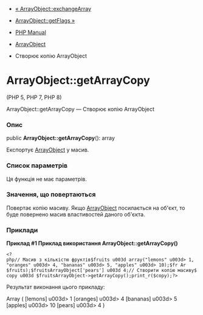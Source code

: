 - [« ArrayObject::exchangeArray](arrayobject.exchangearray.md)
- [ArrayObject::getFlags »](arrayobject.getflags.md)

- [PHP Manual](index.md)
- [ArrayObject](class.arrayobject.md)
- Створює копію ArrayObject

# ArrayObject::getArrayCopy

(PHP 5, PHP 7, PHP 8)

ArrayObject::getArrayCopy — Створює копію ArrayObject

### Опис

public **ArrayObject::getArrayCopy**(): array

Експортує [ArrayObject](class.arrayobject.md) у масив.

### Список параметрів

Ця функція не має параметрів.

### Значення, що повертаються

Повертає копію масиву. Якщо [ArrayObject](class.arrayobject.md)
посилається на об'єкт, то буде повернено масив властивостей даного об'єкта.

### Приклади

**Приклад #1 Приклад використання **ArrayObject::getArrayCopy()****

`<?php// Масив з кількістю фруктів$fruits u003d array("lemons" u003d> 1, "oranges" u003d> 4, "bananas" u003d> 5, "apples" u003d> 10);$fr Ar $fruits);$fruitsArrayObject['pears'] u003d 4;// Створити копію масиву$copy u003d $fruitsArrayObject->getArrayCopy();print_r($copy);?> `

Результат виконання цього прикладу:

Array
(
[lemons] u003d> 1
[oranges] u003d> 4
[bananas] u003d> 5
[apples] u003d> 10
[pears] u003d> 4
)
